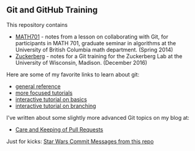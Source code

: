 Git and GitHub Training
-----------------------

This repository contains

* [MATH701](MATH701) - notes from a lesson on collaborating with Git, for 
participants in MATH 701, graduate seminar in algorithms at the University 
of British Columbia math department.  (Spring 2014)
* [Zuckerberg](Zuckerberg) - notes for a Git training for the Zuckerberg Lab at 
the University of Wisconsin, Madison.  (December 2016)

Here are some of my favorite links to learn about git:
* [general reference](http://git-scm.com/)
* [more focused tutorials](https://www.atlassian.com/git/tutorial)
* [interactive tutorial on basics](http://try.github.io/levels/1/challenges/1)
* [interactive tutorial on branching](http://pcottle.github.io/learnGitBranching/)

I've written about some slightly more advanced Git topics on my blog at: 
* [Care and Keeping of Pull Requests](http://christinalk.github.io/blog/tags/#care-and-keeping-of-prs)

Just for kicks: [Star Wars Commit Messages from this repo](http://starlogs.net/#ChristinaLK/githubIsFun)